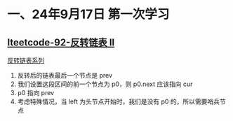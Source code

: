 # 一、24年9月17日 第一次学习
## [lteetcode-92-反转链表 II](https://leetcode.cn/problems/reverse-linked-list-ii/description/)

[反转链表系列](https://www.bilibili.com/video/BV1sd4y1x7KN/?spm_id_from=333.788&vd_source=78435c3cefd4783245d9d16d09d19859)

1. 反转后的链表最后一个节点是 prev
2. 我们设置这段区间的前一个节点为 p0，则 p0.next 应该指向 cur
3. p0 指向 prev
4. 考虑特殊情况，当 left 为头节点开始时，我们是没有 p0 的，所以需要哨兵节点



